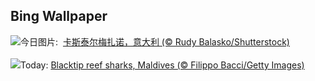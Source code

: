 ## Bing Wallpaper
![](https://www.bing.com/th?id=OHR.CastelmazzanoSunrise_ZH-CN6733875019_UHD.jpg&w=1000)今日图片: &nbsp;[卡斯泰尔梅扎诺，意大利 (© Rudy Balasko/Shutterstock)](https://www.bing.com/th?id=OHR.CastelmazzanoSunrise_ZH-CN6733875019_UHD.jpg)
<br><br/>
![](https://www.bing.com/th?id=OHR.BlacktipSharks_EN-US9224288033_UHD.jpg&w=1000)Today: [Blacktip reef sharks, Maldives (© Filippo Bacci/Getty Images)](https://www.bing.com/th?id=OHR.BlacktipSharks_EN-US9224288033_UHD.jpg)
<br><br/>
